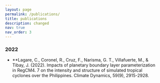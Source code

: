 ```yaml
---
layout: page
permalink: /publications/
title: publications
description: changed
nav: true
nav_order: 3
---
```



### 2022

- **Lagare, C., Coronel, R., Cruz, F., Narisma, G. T., Villafuerte, M., & Tibay, J. (2022). Impacts of planetary boundary layer parameterization in RegCM4. 7 on the intensity and structure of simulated tropical cyclones over the Philippines. Climate Dynamics, 59(9), 2915-2928.


